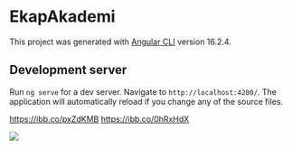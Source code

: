 # EkapAkademi

This project was generated with [Angular CLI](https://github.com/angular/angular-cli) version 16.2.4.

## Development server

Run `ng serve` for a dev server. Navigate to `http://localhost:4200/`. The application will automatically reload if you change any of the source files.

https://ibb.co/pxZdKMB
https://ibb.co/0hRxHdX

<img src="https://i.ibb.co/Xbpt5Kr/Screenshot-2025-01-08-134125.png"/>
